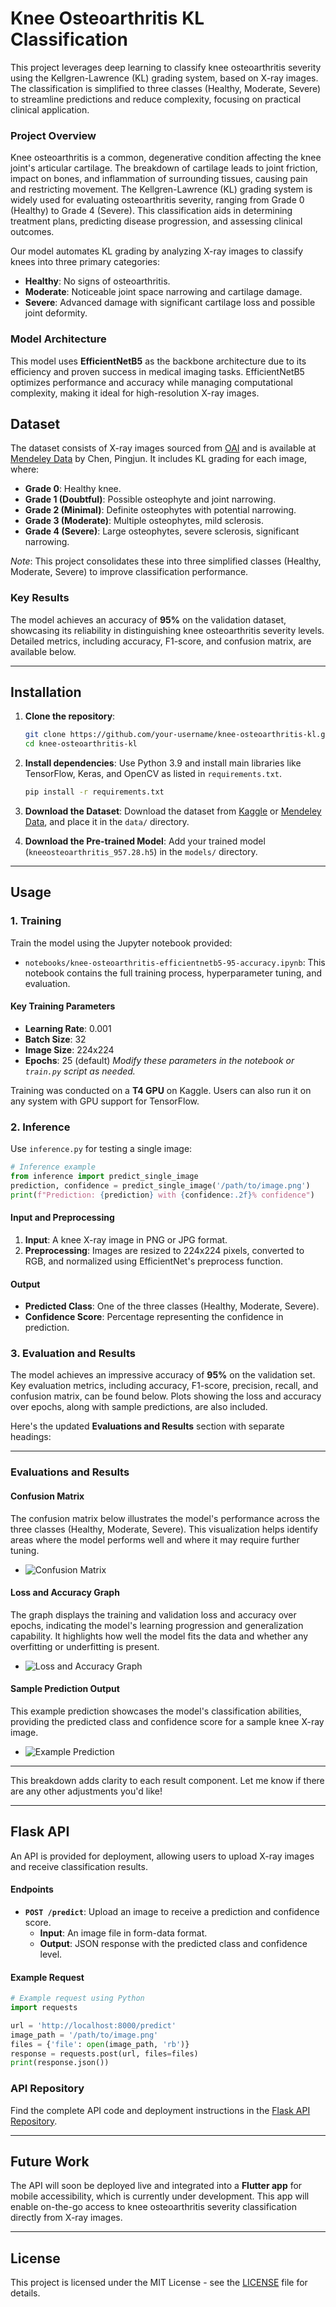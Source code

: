 # Knee Osteoarthritis KL Classification

This project leverages deep learning to classify knee osteoarthritis severity using the Kellgren-Lawrence (KL) grading system, based on X-ray images. The classification is simplified to three classes (Healthy, Moderate, Severe) to streamline predictions and reduce complexity, focusing on practical clinical application.

### Project Overview
Knee osteoarthritis is a common, degenerative condition affecting the knee joint's articular cartilage. The breakdown of cartilage leads to joint friction, impact on bones, and inflammation of surrounding tissues, causing pain and restricting movement. The Kellgren-Lawrence (KL) grading system is widely used for evaluating osteoarthritis severity, ranging from Grade 0 (Healthy) to Grade 4 (Severe). This classification aids in determining treatment plans, predicting disease progression, and assessing clinical outcomes. 

Our model automates KL grading by analyzing X-ray images to classify knees into three primary categories:
- **Healthy**: No signs of osteoarthritis.
- **Moderate**: Noticeable joint space narrowing and cartilage damage.
- **Severe**: Advanced damage with significant cartilage loss and possible joint deformity.

### Model Architecture
This model uses **EfficientNetB5** as the backbone architecture due to its efficiency and proven success in medical imaging tasks. EfficientNetB5 optimizes performance and accuracy while managing computational complexity, making it ideal for high-resolution X-ray images.

## Dataset
The dataset consists of X-ray images sourced from [OAI](https://nda.nih.gov/oai) and is available at [Mendeley Data](https://data.mendeley.com/datasets/56rmx5bjcr/1) by Chen, Pingjun. It includes KL grading for each image, where:
- **Grade 0**: Healthy knee.
- **Grade 1 (Doubtful)**: Possible osteophyte and joint narrowing.
- **Grade 2 (Minimal)**: Definite osteophytes with potential narrowing.
- **Grade 3 (Moderate)**: Multiple osteophytes, mild sclerosis.
- **Grade 4 (Severe)**: Large osteophytes, severe sclerosis, significant narrowing.

*Note*: This project consolidates these into three simplified classes (Healthy, Moderate, Severe) to improve classification performance.

### Key Results
The model achieves an accuracy of **95%** on the validation dataset, showcasing its reliability in distinguishing knee osteoarthritis severity levels. Detailed metrics, including accuracy, F1-score, and confusion matrix, are available below.

---

## Installation

1. **Clone the repository**:
   ```bash
   git clone https://github.com/your-username/knee-osteoarthritis-kl.git
   cd knee-osteoarthritis-kl
   ```

2. **Install dependencies**:
   Use Python 3.9 and install main libraries like TensorFlow, Keras, and OpenCV as listed in `requirements.txt`.
   ```bash
   pip install -r requirements.txt
   ```

3. **Download the Dataset**:
   Download the dataset from [Kaggle](https://www.kaggle.com/code/abdurrehman022/knee-osteoarthritis-efficientnetb5-95-accuracy) or [Mendeley Data](https://data.mendeley.com/datasets/56rmx5bjcr/1), and place it in the `data/` directory.

4. **Download the Pre-trained Model**:
   Add your trained model (`kneeosteoarthritis_957.28.h5`) in the `models/` directory.

---

## Usage

### 1. Training
Train the model using the Jupyter notebook provided:
- `notebooks/knee-osteoarthritis-efficientnetb5-95-accuracy.ipynb`: This notebook contains the full training process, hyperparameter tuning, and evaluation.

#### Key Training Parameters
- **Learning Rate**: 0.001
- **Batch Size**: 32
- **Image Size**: 224x224
- **Epochs**: 25 (default)
*Modify these parameters in the notebook or `train.py` script as needed.*

Training was conducted on a **T4 GPU** on Kaggle. Users can also run it on any system with GPU support for TensorFlow.

### 2. Inference
Use `inference.py` for testing a single image:

```python
# Inference example
from inference import predict_single_image
prediction, confidence = predict_single_image('/path/to/image.png')
print(f"Prediction: {prediction} with {confidence:.2f}% confidence")
```

#### Input and Preprocessing
1. **Input**: A knee X-ray image in PNG or JPG format.
2. **Preprocessing**: Images are resized to 224x224 pixels, converted to RGB, and normalized using EfficientNet's preprocess function.

#### Output
- **Predicted Class**: One of the three classes (Healthy, Moderate, Severe).
- **Confidence Score**: Percentage representing the confidence in prediction.

### 3. Evaluation and Results
The model achieves an impressive accuracy of **95%** on the validation set. Key evaluation metrics, including accuracy, F1-score, precision, recall, and confusion matrix, can be found below. Plots showing the loss and accuracy over epochs, along with sample predictions, are also included.

Here's the updated **Evaluations and Results** section with separate headings:

---

### Evaluations and Results

#### Confusion Matrix
The confusion matrix below illustrates the model's performance across the three classes (Healthy, Moderate, Severe). This visualization helps identify areas where the model performs well and where it may require further tuning.

- ![Confusion Matrix](assets/confusion_matrix.png)

#### Loss and Accuracy Graph
The graph displays the training and validation loss and accuracy over epochs, indicating the model's learning progression and generalization capability. It highlights how well the model fits the data and whether any overfitting or underfitting is present.

- ![Loss and Accuracy Graph](assets/loss_accuracy_graph.png)

#### Sample Prediction Output
This example prediction showcases the model's classification abilities, providing the predicted class and confidence score for a sample knee X-ray image.

- ![Example Prediction](assets/sample_prediction.png)

---

This breakdown adds clarity to each result component. Let me know if there are any other adjustments you'd like!

---

## Flask API

An API is provided for deployment, allowing users to upload X-ray images and receive classification results.

#### Endpoints
- **`POST /predict`**: Upload an image to receive a prediction and confidence score.
   - **Input**: An image file in form-data format.
   - **Output**: JSON response with the predicted class and confidence level.

#### Example Request
```python
# Example request using Python
import requests

url = 'http://localhost:8000/predict'
image_path = '/path/to/image.png'
files = {'file': open(image_path, 'rb')}
response = requests.post(url, files=files)
print(response.json())
```

### API Repository
Find the complete API code and deployment instructions in the [Flask API Repository](https://github.com/your-username/knee-osteoarthritis-kl-api).

---

## Future Work
The API will soon be deployed live and integrated into a **Flutter app** for mobile accessibility, which is currently under development. This app will enable on-the-go access to knee osteoarthritis severity classification directly from X-ray images.

--- 

## License

This project is licensed under the MIT License - see the [LICENSE](LICENSE) file for details.
